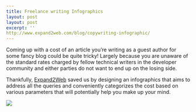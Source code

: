 ```yaml
---
title: Freelance writing Infographics
layout: post
layout: post
excerpt: ''
http://www.expand2web.com/blog/copywriting-infographic/
---
```


Coming up with a cost of an article you’re writing as a guest author for some fancy blog could be quite tricky! Largely because you are unaware of the standard rates charged by fellow technical writers in the developer community and either parties do not want to end up on the losing side.

Thankfully, [Expand2Web](http://expand2web.com) saved us by designing an infographics that aims to address all the queries and conveniently categorizes the cost based on various parameters that will potentially help you make up your mind.

![](https://res.cloudinary.com/dw9fem4ki/image/upload/v1410708042/copywriting-infographic-expand2web_short_twfvuv.jpg)